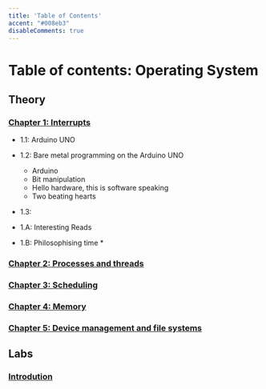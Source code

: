 ```yaml
---
title: 'Table of Contents'
accent: "#008eb3"
disableComments: true
---
```


# Table of contents: Operating System

## Theory

### [Chapter 1: Interrupts](/chap1)
  * 1.1: Arduino UNO
  * 1.2: Bare metal programming on the Arduino UNO
    * Arduino
    * Bit manipulation
    * Hello hardware, this is software speaking
    * Two beating hearts

  * 1.3: 

  * 1.A: Interesting Reads
  * 1.B: Philosophising time
    * 

### [Chapter 2: Processes and threads](/chap2)
### [Chapter 3: Scheduling](/chap3)
### [Chapter 4: Memory](/chap4)
### [Chapter 5: Device management and file systems](/chap5)

## Labs

### [Introdution](/lab0)
